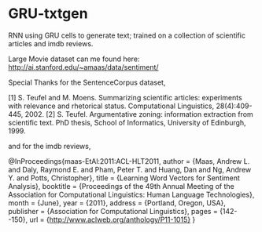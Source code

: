 # GRU-txtgen
RNN using GRU cells to generate text; trained on a collection of scientific articles and imdb reviews.

Large Movie dataset can me found here: http://ai.stanford.edu/~amaas/data/sentiment/




Special Thanks
for the SentenceCorpus dataset,

[1] S. Teufel and M. Moens. Summarizing scientific articles: experiments with relevance and rhetorical status. Computational Linguistics, 28(4):409-445, 2002.
[2] S. Teufel. Argumentative zoning: information extraction from scientific text. PhD thesis, School of Informatics, University of Edinburgh, 1999.

and for the imdb reviews,

@InProceedings{maas-EtAl:2011:ACL-HLT2011,
  author    = {Maas, Andrew L.  and  Daly, Raymond E.  and  Pham, Peter T.  and  Huang, Dan  and  Ng, Andrew Y.  and  Potts, Christopher},
  title     = {Learning Word Vectors for Sentiment Analysis},
  booktitle = {Proceedings of the 49th Annual Meeting of the Association for Computational Linguistics: Human Language Technologies},
  month     = {June},
  year      = {2011},
  address   = {Portland, Oregon, USA},
  publisher = {Association for Computational Linguistics},
  pages     = {142--150},
  url       = {http://www.aclweb.org/anthology/P11-1015}
}

